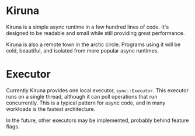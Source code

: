 # Kiruna
Kiruna is a simple async runtime in a few hundred lines of code.  It's designed to be readable and small while still providing great performance.  

Kiruna is also a remote town in the arctic circle.  Programs using it will be cold, beautiful, and isolated from more popular async runtimes.

# Executor

Currently Kiruna provides one local executor, `sync::Executor`.  This executor runs on a single thread, although it can poll operations that run concurrently.  This is a typical pattern for async code, and in many workloads is the fastest architecture.

In the future, other executors may be implemented, probably behind feature flags.